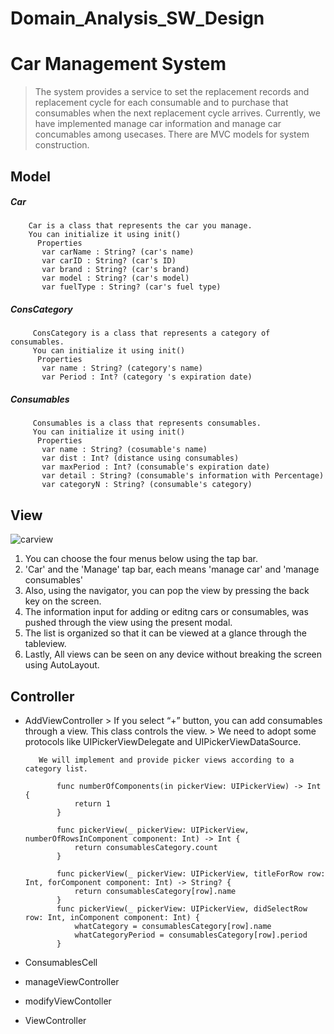 # Domain_Analysis_SW_Design
# Car Management System 
>
> The system provides a service to set the replacement records and replacement cycle for each consumable and to purchase that consumables when the next replacement cycle arrives. 
    Currently, we have implemented manage car information and manage car concumables among usecases.
   There are MVC models for system construction.
>
## Model
##### Car
        Car is a class that represents the car you manage.
        You can initialize it using init()
          Properties   
           var carName : String? (car's name)
           var carID : String? (car's ID)
           var brand : String? (car's brand)
           var model : String? (car's model)
           var fuelType : String? (car's fuel type)
           
##### ConsCategory
         ConsCategory is a class that represents a category of consumables.
         You can initialize it using init()
          Properties   
           var name : String? (category's name)
           var Period : Int? (category 's expiration date)
           
##### Consumables
         Consumables is a class that represents consumables.
         You can initialize it using init()
          Properties
           var name : String? (cosumable's name)
           var dist : Int? (distance using consumables)
           var maxPeriod : Int? (consumable's expiration date)
           var detail : String? (consumable's information with Percentage)
           var categoryN : String? (consumable's category)
## View
![carview](https://user-images.githubusercontent.com/70695311/101279016-8d800700-3802-11eb-9cf7-c3a34661547e.PNG)
>   
1. You can choose the four menus below using the tap bar.
2. 'Car' and the 'Manage' tap bar, each means 'manage car' and 'manage consumables'
3. Also, using the navigator, you can pop the view by pressing the back key on the screen.
4. The information input for adding or editng cars or consumables, was pushed through the view using the present modal.
5. The list is organized so that it can be viewed at a glance through the tableview. 
6. Lastly, All views can be seen on any device without breaking the screen using AutoLayout.
>
## Controller 
- AddViewController
      > If you select “+” button, you can add consumables through a view. This class controls the view.
      > We need to adopt some protocols like UIPickerViewDelegate and UIPickerViewDataSource.
             
         We will implement and provide picker views according to a category list.
      
             func numberOfComponents(in pickerView: UIPickerView) -> Int {
                 return 1
             }
    
             func pickerView(_ pickerView: UIPickerView, numberOfRowsInComponent component: Int) -> Int {
                 return consumablesCategory.count
             }
    
             func pickerView(_ pickerView: UIPickerView, titleForRow row: Int, forComponent component: Int) -> String? {
                 return consumablesCategory[row].name
             }
             func pickerView(_ pickerView: UIPickerView, didSelectRow row: Int, inComponent component: Int) {
                 whatCategory = consumablesCategory[row].name
                 whatCategoryPeriod = consumablesCategory[row].period
             }
 
- ConsumablesCell

- manageViewController

- modifyViewContoller

- ViewController
